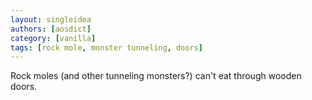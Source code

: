 ```yaml
---
layout: singleidea
authors: [aosdict]
category: [vanilla]
tags: [rock mole, monster tunneling, doors]
---
```

Rock moles (and other tunneling monsters?) can't eat through wooden doors.
